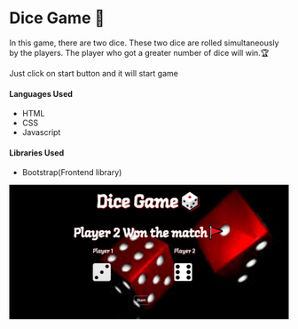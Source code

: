 <h1>Dice Game 🎲</h1>

<p>In this game, there are two dice. These two dice are rolled simultaneously by the players. The player who got a greater number of dice will win.🏆 </p>
<p>Just click on start button and it will start game</p>

<h4>Languages Used</h4>
<ul>
    <li>HTML</li>
    <li>CSS</li>
    <li>Javascript</li>
</ul>

<h4>Libraries Used</h4>
<ul>
    <li>Bootstrap(Frontend library)</li>
</ul>

![alt text](Images/game.png)